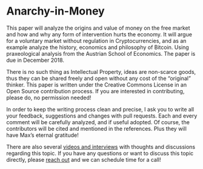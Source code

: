 # Anarchy-in-Money

This paper will analyze the origins and value of money on the free market and how and why any form of intervention hurts the economy. It will argue for a voluntary market without regulation in Cryptocurrencies, and as an example analyze the history, economics and philosophy of Bitcoin. Using praxeological analysis from the Austrian School of Economics. The paper is due in December 2018. 

There is no such thing as Intellectual Property, ideas are non-scarce goods, thus they can be shared freely and open without any cost of the “original” thinker. This paper is written under the Creative Commons License in an Open Source contribution process. If you are interested in contributing, please do, no permission needed!

In order to keep the writing process clean and precise, I ask you to write all your feedback, suggestions and changes with pull requests. Each and every comment will be carefully analyzed, and if useful adopted. Of course, the contributors will be cited and mentioned in the references. Plus they will have Max’s eternal gratitude!

There are also several [videos and interviews](http://towardsliberty.com/videos/) with thoughts and discussions regarding this topic. If you have any questions or want to discuss this topic directly, please [reach out](http://towardsliberty.com/contact/) and we can schedule time for a call!
